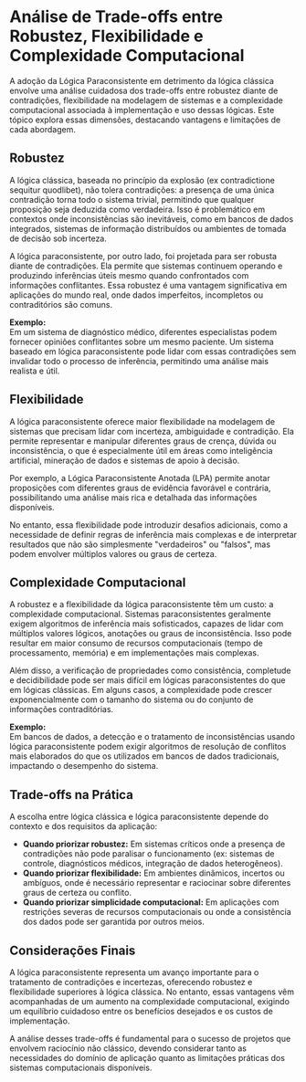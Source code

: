 
# Análise de Trade-offs entre Robustez, Flexibilidade e Complexidade Computacional

A adoção da Lógica Paraconsistente em detrimento da lógica clássica envolve uma análise cuidadosa dos trade-offs entre robustez diante de contradições, flexibilidade na modelagem de sistemas e a complexidade computacional associada à implementação e uso dessas lógicas. Este tópico explora essas dimensões, destacando vantagens e limitações de cada abordagem.

## Robustez

A lógica clássica, baseada no princípio da explosão (ex contradictione sequitur quodlibet), não tolera contradições: a presença de uma única contradição torna todo o sistema trivial, permitindo que qualquer proposição seja deduzida como verdadeira. Isso é problemático em contextos onde inconsistências são inevitáveis, como em bancos de dados integrados, sistemas de informação distribuídos ou ambientes de tomada de decisão sob incerteza.

A lógica paraconsistente, por outro lado, foi projetada para ser robusta diante de contradições. Ela permite que sistemas continuem operando e produzindo inferências úteis mesmo quando confrontados com informações conflitantes. Essa robustez é uma vantagem significativa em aplicações do mundo real, onde dados imperfeitos, incompletos ou contraditórios são comuns.

**Exemplo:**  
Em um sistema de diagnóstico médico, diferentes especialistas podem fornecer opiniões conflitantes sobre um mesmo paciente. Um sistema baseado em lógica paraconsistente pode lidar com essas contradições sem invalidar todo o processo de inferência, permitindo uma análise mais realista e útil.

## Flexibilidade

A lógica paraconsistente oferece maior flexibilidade na modelagem de sistemas que precisam lidar com incerteza, ambiguidade e contradição. Ela permite representar e manipular diferentes graus de crença, dúvida ou inconsistência, o que é especialmente útil em áreas como inteligência artificial, mineração de dados e sistemas de apoio à decisão.

Por exemplo, a Lógica Paraconsistente Anotada (LPA) permite anotar proposições com diferentes graus de evidência favorável e contrária, possibilitando uma análise mais rica e detalhada das informações disponíveis.

No entanto, essa flexibilidade pode introduzir desafios adicionais, como a necessidade de definir regras de inferência mais complexas e de interpretar resultados que não são simplesmente "verdadeiros" ou "falsos", mas podem envolver múltiplos valores ou graus de certeza.

## Complexidade Computacional

A robustez e a flexibilidade da lógica paraconsistente têm um custo: a complexidade computacional. Sistemas paraconsistentes geralmente exigem algoritmos de inferência mais sofisticados, capazes de lidar com múltiplos valores lógicos, anotações ou graus de inconsistência. Isso pode resultar em maior consumo de recursos computacionais (tempo de processamento, memória) e em implementações mais complexas.

Além disso, a verificação de propriedades como consistência, completude e decidibilidade pode ser mais difícil em lógicas paraconsistentes do que em lógicas clássicas. Em alguns casos, a complexidade pode crescer exponencialmente com o tamanho do sistema ou do conjunto de informações contraditórias.

**Exemplo:**  
Em bancos de dados, a detecção e o tratamento de inconsistências usando lógica paraconsistente podem exigir algoritmos de resolução de conflitos mais elaborados do que os utilizados em bancos de dados tradicionais, impactando o desempenho do sistema.

## Trade-offs na Prática

A escolha entre lógica clássica e lógica paraconsistente depende do contexto e dos requisitos da aplicação:

- **Quando priorizar robustez:** Em sistemas críticos onde a presença de contradições não pode paralisar o funcionamento (ex: sistemas de controle, diagnósticos médicos, integração de dados heterogêneos).
- **Quando priorizar flexibilidade:** Em ambientes dinâmicos, incertos ou ambíguos, onde é necessário representar e raciocinar sobre diferentes graus de certeza ou conflito.
- **Quando priorizar simplicidade computacional:** Em aplicações com restrições severas de recursos computacionais ou onde a consistência dos dados pode ser garantida por outros meios.

## Considerações Finais

A lógica paraconsistente representa um avanço importante para o tratamento de contradições e incertezas, oferecendo robustez e flexibilidade superiores à lógica clássica. No entanto, essas vantagens vêm acompanhadas de um aumento na complexidade computacional, exigindo um equilíbrio cuidadoso entre os benefícios desejados e os custos de implementação.

A análise desses trade-offs é fundamental para o sucesso de projetos que envolvem raciocínio não clássico, devendo considerar tanto as necessidades do domínio de aplicação quanto as limitações práticas dos sistemas computacionais disponíveis.

